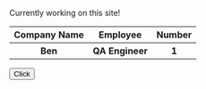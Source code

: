 <t> Currently working on this site! </t>
<table>
  <tr>
    <th> Company Name </th>
    <th> Employee </th>
    <th> Number </th>
  <tr>
    <th> Ben </th>
    <th> QA Engineer </th>
    <th> 1 </th>
<table>
<button type="button" onclick="myFunction()">Click</button>

